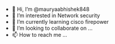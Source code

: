 - 👋 Hi, I’m @mauryaabhishek848
- 👀 I’m interested in Network security
- 🌱 I’m currently learning cisco firepower
- 💞️ I’m looking to collaborate on ...
- 📫 How to reach me ...

<!---
mauryaabhishek848/mauryaabhishek848 is a ✨ special ✨ repository because its `README.md` (this file) appears on your GitHub profile.
You can click the Preview link to take a look at your changes.
--->
